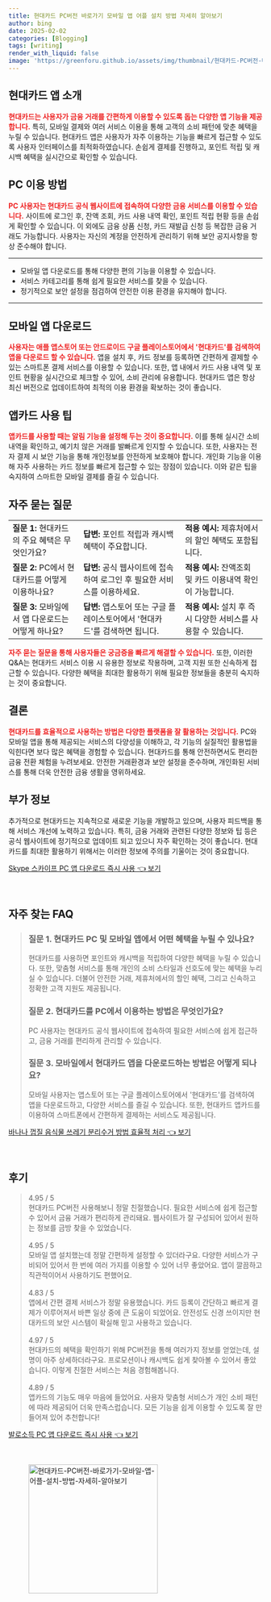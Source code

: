 ```yaml
---
title: 현대카드 PC버전 바로가기 모바일 앱 어플 설치 방법 자세히 알아보기
author: bing
date: 2025-02-02
categories: [Blogging]
tags: [writing]
render_with_liquid: false
image: 'https://greenforu.github.io/assets/img/thumbnail/현대카드-PC버전-바로가기-모바일-앱-어플-설치-방법-자세히-알아보기.webp'
---
```



<h2 id='현대카드 앱 소개'>현대카드 앱 소개</h2>

<p><b><span style="color: #ee2323;">현대카드는 사용자가 금융 거래를 간편하게 이용할 수 있도록 돕는 다양한 앱 기능을 제공합니다.</span></b> 특히, 모바일 결제와 여러 서비스 이용을 통해 고객의 소비 패턴에 맞춘 혜택을 누릴 수 있습니다. 현대카드 앱은 사용자가 자주 이용하는 기능을 빠르게 접근할 수 있도록 사용자 인터페이스를 최적화하였습니다. 손쉽게 결제를 진행하고, 포인트 적립 및 캐시백 혜택을 실시간으로 확인할 수 있습니다.</p>

<h2 id='PC 이용 방법'>PC 이용 방법</h2>

<p><b><span style="color: #ee2323;">PC 사용자는 현대카드 공식 웹사이트에 접속하여 다양한 금융 서비스를 이용할 수 있습니다.</span></b> 사이트에 로그인 후, 잔액 조회, 카드 사용 내역 확인, 포인트 적립 현황 등을 손쉽게 확인할 수 있습니다. 이 외에도 금융 상품 신청, 카드 재발급 신청 등 복잡한 금융 거래도 가능합니다. 사용자는 자신의 계정을 안전하게 관리하기 위해 보안 공지사항을 항상 준수해야 합니다.</p>

<hr />

<ul>
    <li>모바일 앱 다운로드를 통해 다양한 편의 기능을 이용할 수 있습니다.</li>
    <li>서비스 카테고리를 통해 쉽게 필요한 서비스를 찾을 수 있습니다.</li>
    <li>정기적으로 보안 설정을 점검하여 안전한 이용 환경을 유지해야 합니다.</li>
</ul>

<hr />

<h2 id='모바일 앱 다운로드'>모바일 앱 다운로드</h2>

<p><b><span style="color: #ee2323;">사용자는 애플 앱스토어 또는 안드로이드 구글 플레이스토어에서 '현대카드'를 검색하여 앱을 다운로드 할 수 있습니다.</span></b> 앱을 설치 후, 카드 정보를 등록하면 간편하게 결제할 수 있는 스마트폰 결제 서비스를 이용할 수 있습니다. 또한, 앱 내에서 카드 사용 내역 및 포인트 현황을 실시간으로 체크할 수 있어, 소비 관리에 유용합니다. 현대카드 앱은 항상 최신 버전으로 업데이트하여 최적의 이용 환경을 확보하는 것이 좋습니다.</p>

<h2 id='앱카드 사용 팁'>앱카드 사용 팁</h2>

<p><b><span style="color: #ee2323;">앱카드를 사용할 때는 알림 기능을 설정해 두는 것이 중요합니다.</span></b> 이를 통해 실시간 소비 내역을 확인하고, 예기치 않은 거래를 발빠르게 인지할 수 있습니다. 또한, 사용자는 전자 결제 시 보안 기능을 통해 개인정보를 안전하게 보호해야 합니다. 개인화 기능을 이용해 자주 사용하는 카드 정보를 빠르게 접근할 수 있는 장점이 있습니다. 이와 같은 팁을 숙지하여 스마트한 모바일 결제를 즐길 수 있습니다.</p>

<h2 id='자주 묻는 질문'>자주 묻는 질문</h2>

<table>
    <tr>
        <td><b>질문 1:</b> 현대카드의 주요 혜택은 무엇인가요?</td>
        <td><b>답변:</b> 포인트 적립과 캐시백 혜택이 주요합니다.</td>
        <td><b>적용 예시:</b> 제휴처에서의 할인 혜택도 포함됩니다.</td>
    </tr>
    <tr>
        <td><b>질문 2:</b> PC에서 현대카드를 어떻게 이용하나요?</td>
        <td><b>답변:</b> 공식 웹사이트에 접속하여 로그인 후 필요한 서비스를 이용하세요.</td>
        <td><b>적용 예시:</b> 잔액조회 및 카드 이용내역 확인이 가능합니다.</td>
    </tr>
    <tr>
        <td><b>질문 3:</b> 모바일에서 앱 다운로드는 어떻게 하나요?</td>
        <td><b>답변:</b> 앱스토어 또는 구글 플레이스토어에서 '현대카드'를 검색하면 됩니다.</td>
        <td><b>적용 예시:</b> 설치 후 즉시 다양한 서비스를 사용할 수 있습니다.</td>
    </tr>
</table>

<p><b><span style="color: #ee2323;">자주 묻는 질문을 통해 사용자들은 궁금증을 빠르게 해결할 수 있습니다.</span></b> 또한, 이러한 Q&A는 현대카드 서비스 이용 시 유용한 정보로 작용하며, 고객 지원 또한 신속하게 접근할 수 있습니다. 다양한 혜택을 최대한 활용하기 위해 필요한 정보들을 충분히 숙지하는 것이 중요합니다.</p>

<h2 id='결론'>결론</h2>

<p><b><span style="color: #ee2323;">현대카드를 효율적으로 사용하는 방법은 다양한 플랫폼을 잘 활용하는 것입니다.</span></b> PC와 모바일 앱을 통해 제공되는 서비스의 다양성을 이해하고, 각 기능의 실질적인 활용법을 익힌다면 보다 많은 혜택을 경험할 수 있습니다. 현대카드를 통해 안전하면서도 편리한 금융 전환 체험을 누려보세요. 안전한 거래환경과 보안 설정을 준수하며, 개인화된 서비스를 통해 더욱 안전한 금융 생활을 영위하세요.</p>

<h2 id='부가 정보'>부가 정보</h2>

<p>추가적으로 현대카드는 지속적으로 새로운 기능을 개발하고 있으며, 사용자 피드백을 통해 서비스 개선에 노력하고 있습니다. 특히, 금융 거래와 관련된 다양한 정보와 팁 등은 공식 웹사이트에 정기적으로 업데이트 되고 있으니 자주 확인하는 것이 좋습니다. 현대카드를 최대한 활용하기 위해서는 이러한 정보에 주의를 기울이는 것이 중요합니다.</p>


<p><a class="click-button" title="Skype 스카이프 PC 앱 다운로드 즉시 사용" href="https://greenforu.github.io/posts/Skype-%EC%8A%A4%EC%B9%B4%EC%9D%B4%ED%94%84-PC-%EC%95%B1-%EB%8B%A4%EC%9A%B4%EB%A1%9C%EB%93%9C-%EC%A6%89%EC%8B%9C-%EC%82%AC%EC%9A%A9/" rel="dofollow">Skype 스카이프 PC 앱 다운로드 즉시 사용 👈 보기</a></p><br>
<h2 id='자주_찾는_FAQ'>자주 찾는 FAQ</h2>
<div itemscope="" itemtype="https://schema.org/FAQPage"> 
<blockquote> 
<div itemscope="" itemprop="mainEntity" itemtype="https://schema.org/Question"> 
<h3 itemprop="name">질문 1. 현대카드 PC 및 모바일 앱에서 어떤 혜택을 누릴 수 있나요?</h3> 
<div itemscope="" itemprop="acceptedAnswer" itemtype="https://schema.org/Answer"> 
<span itemprop="text"> 
<p>현대카드를 사용하면 포인트와 캐시백을 적립하여 다양한 혜택을 누릴 수 있습니다. 또한, 맞춤형 서비스를 통해 개인의 소비 스타일과 선호도에 맞는 혜택을 누리실 수 있습니다. 더불어 안전한 거래, 제휴처에서의 할인 혜택, 그리고 신속하고 정확한 고객 지원도 제공됩니다.</p> 
</span> 
</div> 
</div> 
<div itemscope="" itemprop="mainEntity" itemtype="https://schema.org/Question"> 
<h3 itemprop="name">질문 2. 현대카드를 PC에서 이용하는 방법은 무엇인가요?</h3> 
<div itemscope="" itemprop="acceptedAnswer" itemtype="https://schema.org/Answer"> 
<span itemprop="text"> 
<p>PC 사용자는 현대카드 공식 웹사이트에 접속하여 필요한 서비스에 쉽게 접근하고, 금융 거래를 편리하게 관리할 수 있습니다.</p> 
</span> 
</div> 
</div> 
<div itemscope="" itemprop="mainEntity" itemtype="https://schema.org/Question"> 
<h3 itemprop="name">질문 3. 모바일에서 현대카드 앱을 다운로드하는 방법은 어떻게 되나요?</h3> 
<div itemscope="" itemprop="acceptedAnswer" itemtype="https://schema.org/Answer"> 
<span itemprop="text"> 
<p>모바일 사용자는 앱스토어 또는 구글 플레이스토어에서 '현대카드'를 검색하여 앱을 다운로드하고, 다양한 서비스를 즐길 수 있습니다. 또한, 현대카드 앱카드를 이용하여 스마트폰에서 간편하게 결제하는 서비스도 제공됩니다.</p> 
</span> 
</div> 
</div> 
</blockquote> 
</div>
<p><a class="click-button" title="바나나 껍질 음식물 쓰레기 분리수거 방법 효율적 처리" href="https://greenforu.github.io/posts/%EB%B0%94%EB%82%98%EB%82%98-%EA%BB%8D%EC%A7%88-%EC%9D%8C%EC%8B%9D%EB%AC%BC-%EC%93%B0%EB%A0%88%EA%B8%B0-%EB%B6%84%EB%A6%AC%EC%88%98%EA%B1%B0-%EB%B0%A9%EB%B2%95-%ED%9A%A8%EC%9C%A8%EC%A0%81-%EC%B2%98%EB%A6%AC/" rel="dofollow">바나나 껍질 음식물 쓰레기 분리수거 방법 효율적 처리 👈 보기</a></p><br>
<h2 id='후기'>후기</h2>
<div itemscope itemtype="https://schema.org/Product">
  <blockquote>
  <div itemprop="review" itemscope itemtype="https://schema.org/Review">
      <div itemprop="reviewRating" itemscope itemtype="https://schema.org/Rating"> <span itemprop="ratingValue">4.95</span> / <span itemprop="bestRating">5</span> </div>
      <span itemprop="reviewBody">현대카드 PC버전 사용해보니 정말 친절했습니다. 필요한 서비스에 쉽게 접근할 수 있어서 금융 거래가 편리하게 관리돼요. 웹사이트가 잘 구성되어 있어서 원하는 정보를 금방 찾을 수 있었습니다.</span>
  </div>
  <br>
  <div itemprop="review" itemscope itemtype="https://schema.org/Review">
      <div itemprop="reviewRating" itemscope itemtype="https://schema.org/Rating"> <span itemprop="ratingValue">4.95</span> / <span itemprop="bestRating">5</span> </div>
      <span itemprop="reviewBody">모바일 앱 설치했는데 정말 간편하게 설정할 수 있더라구요. 다양한 서비스가 구비되어 있어서 한 번에 여러 가지를 이용할 수 있어 너무 좋았어요. 앱이 깔끔하고 직관적이어서 사용하기도 편했어요.</span>
  </div>
  <br>
  <div itemprop="review" itemscope itemtype="https://schema.org/Review">
      <div itemprop="reviewRating" itemscope itemtype="https://schema.org/Rating"> <span itemprop="ratingValue">4.83</span> / <span itemprop="bestRating">5</span> </div>
      <span itemprop="reviewBody">앱에서 간편 결제 서비스가 정말 유용했습니다. 카드 등록이 간단하고 빠르게 결제가 이루어져서 바쁜 일상 중에 큰 도움이 되었어요. 안전성도 신경 쓰이지만 현대카드의 보안 시스템이 확실해 믿고 사용하고 있습니다.</span>
  </div>
  <br>
  <div itemprop="review" itemscope itemtype="https://schema.org/Review">
      <div itemprop="reviewRating" itemscope itemtype="https://schema.org/Rating"> <span itemprop="ratingValue">4.97</span> / <span itemprop="bestRating">5</span> </div>
      <span itemprop="reviewBody">현대카드의 혜택을 확인하기 위해 PC버전을 통해 여러가지 정보를 얻었는데, 설명이 아주 상세하더라구요. 프로모션이나 캐시백도 쉽게 찾아볼 수 있어서 좋았습니다. 이렇게 친절한 서비스는 처음 경험해봅니다.</span>
  </div>
  <br>
  <div itemprop="review" itemscope itemtype="https://schema.org/Review">
      <div itemprop="reviewRating" itemscope itemtype="https://schema.org/Rating"> <span itemprop="ratingValue">4.89</span> / <span itemprop="bestRating">5</span> </div>
      <span itemprop="reviewBody">앱카드의 기능도 매우 마음에 들었어요. 사용자 맞춤형 서비스가 개인 소비 패턴에 따라 제공되어 더욱 만족스럽습니다. 모든 기능을 쉽게 이용할 수 있도록 잘 만들어져 있어 추천합니다!</span>
  </div>
  </blockquote>
</div>
<p><a class="click-button" title="발로소득 PC 앱 다운로드 즉시 사용" href="https://greenforu.github.io/posts/%EB%B0%9C%EB%A1%9C%EC%86%8C%EB%93%9D-PC-%EC%95%B1-%EB%8B%A4%EC%9A%B4%EB%A1%9C%EB%93%9C-%EC%A6%89%EC%8B%9C-%EC%82%AC%EC%9A%A9/" rel="dofollow">발로소득 PC 앱 다운로드 즉시 사용 👈 보기</a></p><br>
<figure class="image"><img src="https://greenforu.github.io/assets/img/thumbnail/현대카드-PC버전-바로가기-모바일-앱-어플-설치-방법-자세히-알아보기.webp" alt="현대카드-PC버전-바로가기-모바일-앱-어플-설치-방법-자세히-알아보기" width="256" height="256"></figure>